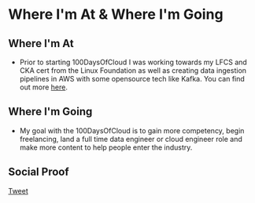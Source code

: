 <!-- This is a template you can use for quick progress days. It removes a lot of the steps we encourage you to share in the longer template 000-DAY-ARTICLE-LONG-TEMPLATE.MD-->

# Where I'm At & Where I'm Going

## Where I'm At

- Prior to starting 100DaysOfCloud I was working towards my LFCS and CKA cert from the Linux Foundation as well as creating data ingestion pipelines in AWS with some opensource tech like Kafka. You can find out more [here](https://www.linkedin.com/in/steven-aranibar-8891a2103/detail/recent-activity/posts/).

## Where I'm Going
- My goal with the 100DaysOfCloud is to gain more competency, begin freelancing, land a full time data engineer or cloud engineer role and make more content to help people enter the industry. 

## Social Proof

[Tweet](https://twitter.com/lrnallday/status/1290670811817402368)